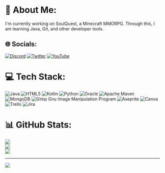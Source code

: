 # 💫 About Me:
I'm currently working on SoulQuest, a Minecraft MMORPG. Through this, I am learning Java, Git, and other developer tools.


## 🌐 Socials:
[![Discord](https://img.shields.io/badge/Discord-%237289DA.svg?logo=discord&logoColor=white)](https://discord.gg/BuggyAl#3101) [![Twitter](https://img.shields.io/badge/Twitter-%231DA1F2.svg?logo=Twitter&logoColor=white)](https://twitter.com/BuggyAl_Dev) [![YouTube](https://img.shields.io/badge/YouTube-%23FF0000.svg?logo=YouTube&logoColor=white)](https://youtube.com/@@BuggyAl) 

# 💻 Tech Stack:
![Java](https://img.shields.io/badge/java-%23ED8B00.svg?style=for-the-badge&logo=java&logoColor=white) ![HTML5](https://img.shields.io/badge/html5-%23E34F26.svg?style=for-the-badge&logo=html5&logoColor=white) ![Kotlin](https://img.shields.io/badge/kotlin-%230095D5.svg?style=for-the-badge&logo=kotlin&logoColor=white) ![Python](https://img.shields.io/badge/python-3670A0?style=for-the-badge&logo=python&logoColor=ffdd54) ![Oracle](https://img.shields.io/badge/Oracle-F80000?style=for-the-badge&logo=oracle&logoColor=white) ![Apache Maven](https://img.shields.io/badge/Apache%20Maven-C71A36?style=for-the-badge&logo=Apache%20Maven&logoColor=white) ![MongoDB](https://img.shields.io/badge/MongoDB-%234ea94b.svg?style=for-the-badge&logo=mongodb&logoColor=white) ![Gimp Gnu Image Manipulation Program](https://img.shields.io/badge/Gimp-657D8B?style=for-the-badge&logo=gimp&logoColor=FFFFFF) ![Aseprite](https://img.shields.io/badge/Aseprite-FFFFFF?style=for-the-badge&logo=Aseprite&logoColor=#7D929E) ![Canva](https://img.shields.io/badge/Canva-%2300C4CC.svg?style=for-the-badge&logo=Canva&logoColor=white) ![Trello](https://img.shields.io/badge/Trello-%23026AA7.svg?style=for-the-badge&logo=Trello&logoColor=white) ![Jira](https://img.shields.io/badge/jira-%230A0FFF.svg?style=for-the-badge&logo=jira&logoColor=white)
# 📊 GitHub Stats:
![](https://github-readme-stats.vercel.app/api?username=BuggyAl&theme=default&hide_border=false&include_all_commits=true&count_private=true)<br/>
![](https://github-readme-streak-stats.herokuapp.com/?user=BuggyAl&theme=default&hide_border=false)<br/>
![](https://github-readme-stats.vercel.app/api/top-langs/?username=BuggyAl&theme=default&hide_border=false&include_all_commits=true&count_private=true&layout=compact)

---
[![](https://visitcount.itsvg.in/api?id=BuggyAl&label=Profile%20Views&icon=5&pretty=true)](https://visitcount.itsvg.in)
